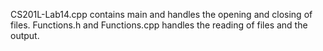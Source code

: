 CS201L-Lab14.cpp contains main and handles the opening and closing of files. Functions.h and Functions.cpp handles the reading of files and the output.
